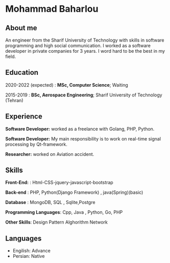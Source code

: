 Mohammad Baharlou
============
About me
---------
An engineer from the Sharif University of Technology with skills in software programming and high social communication.
I worked as a software developer in private companies for 3 years. I word hard to be the best in my field.



Education
---------

2020-2022 (expected)
:   **MSc, Computer Science**; Waiting

   

2015-2019
:   **BSc, Aerospace Engineering**; Sharif University of
    Technology (Tehran)


Experience
----------
**Software Developer:**
worked as a freelance with Golang, PHP, Python.

**Software Developer:**
My main responsibility is to work on real-time signal processing by Qt-framework.

**Researcher:**
worked on Aviation accident.

Skills
--------------------
**Front-End:**
: Html-CSS-jquery-javascript-bootstrap 

**Back-end**
: PHP, Python(Django Framework) , java(Spring)(basic)

**Database**
: MongoDB, SQL , Sqlite,Postgre

**Programming Languages**:
Cpp, Java , Python, Go, PHP

**Other Skills**:
Design Pattern
Alghorithm
Network

[ref]: https://github.com/iimohammad

Languages
----------------------------------------

* Engilish: Advance
* Persian: Native
     

